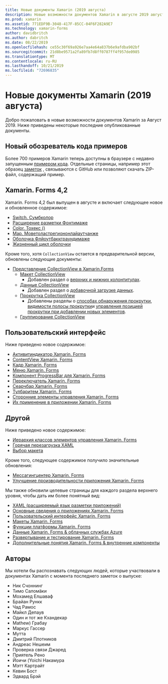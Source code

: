 ```yaml
---
title: Новые документы Xamarin (2019 августа)
description: Новые возможности документов Xamarin в августе 2019 августа.
ms.prod: xamarin
ms.assetid: 771EDF9B-3048-417F-85CC-04F6F282A9E7
ms.technology: xamarin-forms
author: davidbritch
ms.author: dabritch
ms.date: 08/22/2019
ms.openlocfilehash: ce55c30f69a926e7aa4e64a837b6e9afdba902bf
ms.sourcegitcommit: 21d8be9571a2fa89fb7d8ff0787ff4f957de0985
ms.translationtype: MT
ms.contentlocale: ru-RU
ms.lasthandoff: 10/21/2019
ms.locfileid: "72696835"
---
```

# <a name="xamarin-docs-whats-new-august-2019"></a>Новые документы Xamarin (2019 августа)

Добро пожаловать в новые возможности документов Xamarin за Август 2019. Ниже приведены некоторые последние опубликованные документы.

## <a name="new-sample-code-browser"></a>Новый обозреватель кода примеров

Более 700 примеров Xamarin теперь доступны в браузере с недавно запущенным [примером кода](https://docs.microsoft.com/samples/browse/?products=xamarin). Отдельные страницы, например этот образец [заметок](https://docs.microsoft.com/samples/xamarin/xamarin-forms-samples/getstarted-notes-singlepage/) , связываются с GitHub или позволяют скачать ZIP-файл, содержащий пример.

## <a name="xamarinforms-42"></a>Xamarin. Forms 4,2

Xamarin. Forms 4,2 был выпущен в августе и включает следующее новое и обновленное содержимое:

- [Switch. Сумбколор](~/xamarin-forms/user-interface/switch.md#switch-appearance)
- [Расширение разметки Фонтимаже](~/xamarin-forms/xaml/markup-extensions/consuming.md#fontimage-markup-extension)
- [Color. Тохекс ()](~/xamarin-forms/user-interface/colors.md#additional-methods)
- [Map. Моветоластрегиононлайаутчанже](~/xamarin-forms/user-interface/map/index.md#map-region-and-mapspan)
- [Оболочка Флйоутбаккграундимаже](~/xamarin-forms/app-fundamentals/shell/flyout.md#flyout-background-image)
- [Жизненный цикл оболочки](~/xamarin-forms/app-fundamentals/shell/lifecycle.md)

Кроме того, хотя `CollectionView` остается в предварительной версии, обновлены следующие документы:

- [Представление CollectionView в Xamarin.Forms](~/xamarin-forms/user-interface/collectionview/index.md)
  - [Макет CollectionView](~/xamarin-forms/user-interface/collectionview/layout.md)
    - Добавлен раздел о [верхних и нижних колонтитулах](~/xamarin-forms/user-interface/collectionview/layout.md#headers-and-footers).
  - [Данные CollectionView](~/xamarin-forms/user-interface/collectionview/populate-data.md)
    - Добавлен раздел о [добавочной загрузке данных](~/xamarin-forms/user-interface/collectionview/populate-data.md#load-data-incrementally).
  - [Прокрутка CollectionView](~/xamarin-forms/user-interface/collectionview/scrolling.md)
    - Добавлены разделы о [способах обнаружения прокрутки](~/xamarin-forms/user-interface/collectionview/scrolling.md#detect-scrolling), [видимости полосы прокрутки](~/xamarin-forms/user-interface/collectionview/scrolling.md#scroll-bar-visibility)и [управления позицией прокрутки при добавлении новых элементов](~/xamarin-forms/user-interface/collectionview/scrolling.md#control-scroll-position-when-new-items-are-added).
  - [Группирование CollectionView](~/xamarin-forms/user-interface/collectionview/grouping.md)

## <a name="user-interface"></a>Пользовательский интерфейс

Ниже приведено новое содержимое:

- [Активитиндикатор Xamarin. Forms](~/xamarin-forms/user-interface/activityindicator.md)
- [ContentView Xamarin. Forms](~/xamarin-forms/user-interface/layouts/contentview.md)
- [Кадр Xamarin. Forms](~/xamarin-forms/user-interface/layouts/frame.md)
- [Меню Xamarin. Forms](~/xamarin-forms/user-interface/menuitem.md)
- [Компонент ProgressBar для Xamarin. Forms](~/xamarin-forms/user-interface/progressbar.md)
- [Переключатель Xamarin. Forms](~/xamarin-forms/user-interface/switch.md)
- [Сеарчбар Xamarin. Forms](~/xamarin-forms/user-interface/searchbar.md)
- [Тулбаритем Xamarin. Forms](~/xamarin-forms/user-interface/toolbaritem.md)
- [Сторонние элементы управления Xamarin. Forms](~/xamarin-forms/user-interface/controls/thirdparty.md)
- [Их применение в приложении Xamarin. Forms](~/xamarin-forms/user-interface/theming.md)

## <a name="other"></a>Другой

Ниже приведено новое содержимое:

- [Иерархия классов элементов управления Xamarin. Forms](~/xamarin-forms/internals/class-hierarchy.md)
- [Горячая перезагрузка XAML](~/xamarin-forms/xaml/hot-reload.md)
- [Выбор макета](~/xamarin-forms/user-interface/layouts/choose-layout.md)

Кроме того, следующее содержимое получило значительные обновления:

- [Мессагингцентер Xamarin. Forms](~/xamarin-forms/app-fundamentals/messaging-center.md)
- [Улучшение производительности приложения Xamarin. Forms](~/xamarin-forms/deploy-test/performance.md)

Мы также обновили целевые страницы для каждого раздела верхнего уровня, чтобы дать им более понятный вид:

- [XAML (расширяемый язык разметки приложений)](~/xamarin-forms/xaml/index.yml)
- [Основные сведения о приложениях Xamarin. Forms](~/xamarin-forms/app-fundamentals/index.yml)
- [Пользовательский интерфейс Xamarin. Forms](~/xamarin-forms/user-interface/index.yml)
- [Макеты Xamarin. Forms](~/xamarin-forms/user-interface/layouts/index.yml)
- [Функции платформы Xamarin. Forms](~/xamarin-forms/platform/index.yml)
- [Данные Xamarin. Forms & облачных службах Azure](~/xamarin-forms/data-cloud/index.yml)
- [Развертывание и тестирование Xamarin. Forms](~/xamarin-forms/deploy-test/index.yml)
- [Дополнительные понятия Xamarin. Forms & внутренние компоненты](~/xamarin-forms/internals/index.yml)

## <a name="contributors"></a>Авторы

Мы хотели бы распознавать следующих людей, которые участвовали в документах Xamarin с момента последнего заметок о выпуске:

- Ник Счоннинг
- Тимо Саломäки
- Мохамед Елшаваф
- Брайан Рункк
- Чад Рамос
- Майкл Депаув
- Один и тот же Кхандекар
- Mathew) Грабау
- Маркус Гассер
- Мутта
- Дмитрий Плотников
- Андреас Нешеим
- Проверка связи Джаред
- Приятель Рено
- Йоичи (Yoichi Накамура
- Мэтт Картрайт
- Кевин Бост
- Эдвард Брэй
